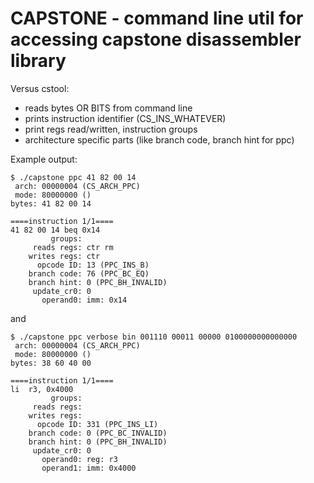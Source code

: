 # CAPSTONE - command line util for accessing capstone disassembler library

Versus cstool:
- reads bytes OR BITS from command line
- prints instruction identifier (CS_INS_WHATEVER)
- print regs read/written, instruction groups
- architecture specific parts (like branch code, branch hint for ppc)

Example output:
```
$ ./capstone ppc 41 82 00 14
 arch: 00000004 (CS_ARCH_PPC)
 mode: 80000000 ()
bytes: 41 82 00 14

====instruction 1/1====
41 82 00 14	beq	0x14
         groups:
     reads regs: ctr rm
    writes regs: ctr
      opcode ID: 13 (PPC_INS_B)
    branch code: 76 (PPC_BC_EQ)
    branch hint: 0 (PPC_BH_INVALID)
     update_cr0: 0
       operand0: imm: 0x14
```

and

```
$ ./capstone ppc verbose bin 001110 00011 00000 0100000000000000
 arch: 00000004 (CS_ARCH_PPC)
 mode: 80000000 ()
bytes: 38 60 40 00

====instruction 1/1====
li	r3, 0x4000
         groups:
     reads regs:
    writes regs:
      opcode ID: 331 (PPC_INS_LI)
    branch code: 0 (PPC_BC_INVALID)
    branch hint: 0 (PPC_BH_INVALID)
     update_cr0: 0
       operand0: reg: r3
       operand1: imm: 0x4000
```

